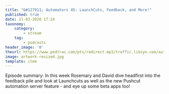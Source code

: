 ```yaml
---
title: "&#127911; Automators 45: LaunchCuts, Feedback, and More!"
published: true
date: 21-03-2020 17:24
taxonomy:
    category:
        - stream
    tag:
        - podcasts
header_image: '0'
theurl: https://www.podtrac.com/pts/redirect.mp3/traffic.libsyn.com/automatorsrelay/automators045.mp3
image: artwork-resized.jpg
template: item
--- 
```

Episode summary: In this week Rosemary and David dive headfirst into the feedback pile and look at Launchcuts as well as the new Pushcut automation server feature - and eye up some beta apps too!
